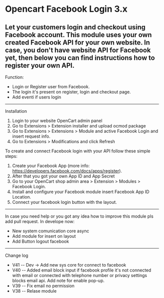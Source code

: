 # Opencart Facebook Login 3.x
 
Let your customers login and checkout using Facebook account. This module uses your own created Facebook API for your own website. In case, you don't have website API for Facebook yet, then below you can find instructions how to register your own API.
---------------------------------
Function:
- Login or Register user from Facebook.
- The login it's present on register, login and checkout page.
- Add eventi if users login
---------------------------------
Installation
1. Login to your website OpenCart admin panel
2. Go to Extensions > Extension installer and upload ocmod package
3. Go to Extensions > Extensions > Module and active Facebook Login and insert request info.
4. Go to Extensions > Modifications and click Refresh

To create and connect Facebook login with your API follow these simple steps:
1. Create your Facebook App (more info: https://developers.facebook.com/docs/apps/register).
2. After that you got your own App ID and App Secret
3. Go to your OpenCart shop admin area > Extension > Modules > Facebook Login.
4. Install and configure your Facebook module insert Facebook App ID Location.
5. Connect your facebook login button with the layout.

----------------------------------------------
In case you need help or you got any idea how to improve this module pls add pull request.
In develope now:
- New system comunication core async
- Add module for insert on layout
- Add Button logout facebook
----------------------------------------------
Change log
- V41 -- Dev -> Add new sys core for connect to facebook
- V40 -- Added email block input if facebook profile it's not connected with email or connected with telephone number or privacy settings blocks email api. Add note for enable pop-up.
- V39 -- Fix email no permission
- V38 -- Relase module